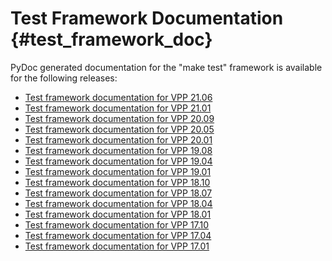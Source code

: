 Test Framework Documentation    {#test_framework_doc}
============================

PyDoc generated documentation for the "make test" framework is available for
the following releases:

- [Test framework documentation for VPP 21.06](https://docs.fd.io/vpp/21.06/vpp_make_test/html)
- [Test framework documentation for VPP 21.01](https://docs.fd.io/vpp/21.01/vpp_make_test/html)
- [Test framework documentation for VPP 20.09](https://docs.fd.io/vpp/20.09/vpp_make_test/html)
- [Test framework documentation for VPP 20.05](https://docs.fd.io/vpp/20.05/vpp_make_test/html)
- [Test framework documentation for VPP 20.01](https://docs.fd.io/vpp/20.01/vpp_make_test/html)
- [Test framework documentation for VPP 19.08](https://docs.fd.io/vpp/19.08/vpp_make_test/html)
- [Test framework documentation for VPP 19.04](https://docs.fd.io/vpp/19.04/vpp_make_test/html)
- [Test framework documentation for VPP 19.01](https://docs.fd.io/vpp/19.01/vpp_make_test/html)
- [Test framework documentation for VPP 18.10](https://docs.fd.io/vpp/18.10/vpp_make_test/html)
- [Test framework documentation for VPP 18.07](https://docs.fd.io/vpp/18.07/vpp_make_test/html)
- [Test framework documentation for VPP 18.04](https://docs.fd.io/vpp/18.04/vpp_make_test/html)
- [Test framework documentation for VPP 18.01](https://docs.fd.io/vpp/18.01/vpp_make_test/html)
- [Test framework documentation for VPP 17.10](https://docs.fd.io/vpp/17.10/vpp_make_test/html)
- [Test framework documentation for VPP 17.04](https://docs.fd.io/vpp/17.04/vpp_make_test/html)
- [Test framework documentation for VPP 17.01](https://docs.fd.io/vpp/17.01/vpp_make_test/html)
